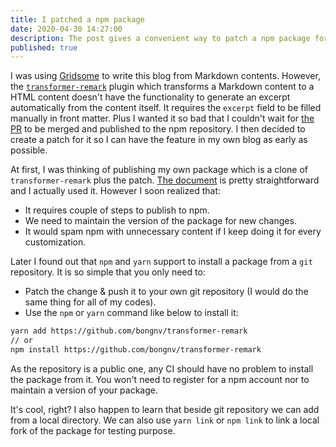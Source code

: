```yaml
---
title: I patched a npm package
date: 2020-04-30 14:27:00
description: The post gives a convenient way to patch a npm package for personal usage.
published: true
---
```


I was using [Gridsome](https://gridsome.org/) to write this blog from Markdown contents. However, the [`transformer-remark`](https://gridsome.org/plugins/@gridsome/transformer-remark) plugin which transforms a Markdown content to a HTML content doesn't have the functionality to generate an excerpt automatically from the content itself. It requires the `excerpt` field to be filled manually in front matter. Plus I wanted it so bad that I couldn't wait for [the PR](https://github.com/gridsome/gridsome/pull/1085) to be merged and published to the npm repository. I then decided to create a patch for it so I can have the feature in my own blog as early as possible.

At first, I was thinking of publishing my own package which is a clone of `transformer-remark` plus the patch. [The document](https://docs.npmjs.com/creating-and-publishing-scoped-public-packages) is pretty straightforward and I actually used it. However I soon realized that:

- It requires couple of steps to publish to npm.
- We need to maintain the version of the package for new changes.
- It would spam npm with unnecessary content if I keep doing it for every customization.

Later I found out that `npm` and `yarn` support to install a package from a `git` repository. It is so simple that you only need to:

- Patch the change & push it to your own git repository (I would do the same thing for all of my codes).
- Use the `npm` or `yarn` command like below to install it:

```bash
yarn add https://github.com/bongnv/transformer-remark
// or
npm install https://github.com/bongnv/transformer-remark
```

As the repository is a public one, any CI should have no problem to install the package from it. You won't need to register for a npm account nor to maintain a version of your package.

It's cool, right? I also happen to learn that beside git repository we can add from a local directory. We can also use `yarn link` or `npm link` to link a local fork of the package for testing purpose.
